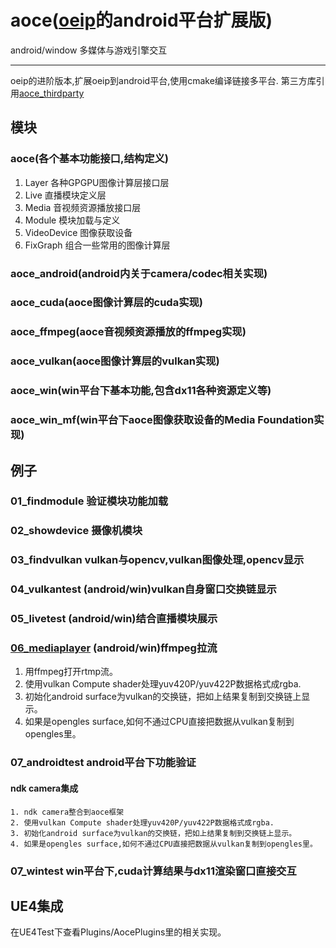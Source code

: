 # aoce([oeip](https://github.com/xxxzhou/oeip)的android平台扩展版)

android/window 多媒体与游戏引擎交互

----

oeip的进阶版本,扩展oeip到android平台,使用cmake编译链接多平台.
第三方库引用[aoce_thirdparty](https://github.com/xxxzhou/aoce_thirdparty)

## 模块

### aoce(各个基本功能接口,结构定义)

1. Layer 各种GPGPU图像计算层接口层
2. Live 直播模块定义层
3. Media 音视频资源播放接口层
4. Module 模块加载与定义
5. VideoDevice 图像获取设备
6. FixGraph 组合一些常用的图像计算层

<!--### aoce_agora(直播模块声网的实现) -->

### aoce_android(android内关于camera/codec相关实现)

### aoce_cuda(aoce图像计算层的cuda实现)

### aoce_ffmpeg(aoce音视频资源播放的ffmpeg实现)

### aoce_vulkan(aoce图像计算层的vulkan实现)

### aoce_win(win平台下基本功能,包含dx11各种资源定义等)

### aoce_win_mf(win平台下aoce图像获取设备的Media Foundation实现)

## 例子

### 01_findmodule 验证模块功能加载

### 02_showdevice 摄像机模块

### 03_findvulkan vulkan与opencv,vulkan图像处理,opencv显示

### 04_vulkantest (android/win)vulkan自身窗口交换链显示

### 05_livetest (android/win)结合直播模块展示

### [06_mediaplayer](https://zhuanlan.zhihu.com/p/302285687) (android/win)ffmpeg拉流

1. 用ffmpeg打开rtmp流。
2. 使用vulkan Compute shader处理yuv420P/yuv422P数据格式成rgba.
3. 初始化android surface为vulkan的交换链，把如上结果复制到交换链上显示。
4. 如果是opengles surface,如何不通过CPU直接把数据从vulkan复制到opengles里。

### 07_androidtest android平台下功能验证

#### ndk camera集成

    1. ndk camera整合到aoce框架
    2. 使用vulkan Compute shader处理yuv420P/yuv422P数据格式成rgba.
    3. 初始化android surface为vulkan的交换链，把如上结果复制到交换链上显示。
    4. 如果是opengles surface,如何不通过CPU直接把数据从vulkan复制到opengles里。

### 07_wintest win平台下,cuda计算结果与dx11渲染窗口直接交互

## UE4集成

在UE4Test下查看Plugins/AocePlugins里的相关实现。
